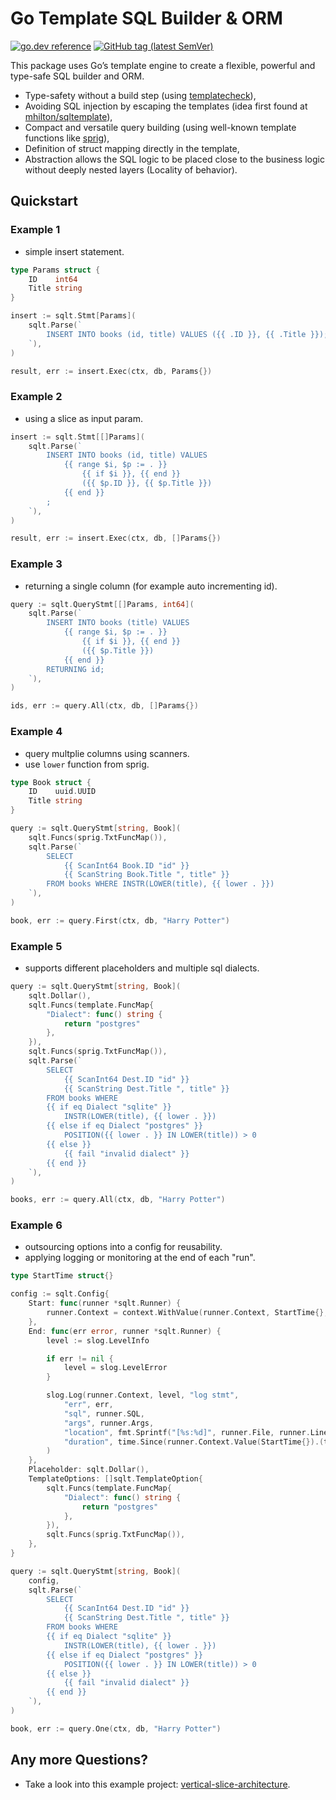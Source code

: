 # Go Template SQL Builder & ORM

[![go.dev reference](https://img.shields.io/badge/go.dev-reference-007d9c?logo=go&logoColor=white)](https://pkg.go.dev/github.com/wroge/sqlt)
[![GitHub tag (latest SemVer)](https://img.shields.io/github/tag/wroge/sqlt.svg?style=social)](https://github.com/wroge/sqlt/tags)

This package uses Go’s template engine to create a flexible, powerful and type-safe SQL builder and ORM.

- Type-safety without a build step (using [templatecheck](https://github.com/jba/templatecheck)),
- Avoiding SQL injection by escaping the templates (idea first found at [mhilton/sqltemplate](https://github.com/mhilton/sqltemplate)),
- Compact and versatile query building (using well-known template functions like [sprig](https://masterminds.github.io/sprig/)),
- Definition of struct mapping directly in the template,
- Abstraction allows the SQL logic to be placed close to the business logic without deeply nested layers (Locality of behavior).

## Quickstart

### Example 1

- simple insert statement.

```go
type Params struct {
	ID    int64
	Title string
}

insert := sqlt.Stmt[Params](
	sqlt.Parse(`
		INSERT INTO books (id, title) VALUES ({{ .ID }}, {{ .Title }});
	`),
)

result, err := insert.Exec(ctx, db, Params{})
```

### Example 2

- using a slice as input param.

```go
insert := sqlt.Stmt[[]Params](
	sqlt.Parse(`
		INSERT INTO books (id, title) VALUES
			{{ range $i, $p := . }} 
				{{ if $i }}, {{ end }}
				({{ $p.ID }}, {{ $p.Title }})
			{{ end }}
		;
	`),
)

result, err := insert.Exec(ctx, db, []Params{})
```

### Example 3

- returning a single column (for example auto incrementing id).

```go
query := sqlt.QueryStmt[[]Params, int64](
	sqlt.Parse(`
		INSERT INTO books (title) VALUES
			{{ range $i, $p := . }} 
				{{ if $i }}, {{ end }}
				({{ $p.Title }})
			{{ end }}
		RETURNING id;
	`),
)

ids, err := query.All(ctx, db, []Params{})
```

### Example 4

- query multplie columns using scanners.
- use ```lower``` function from sprig.

```go
type Book struct {
	ID    uuid.UUID
	Title string
}

query := sqlt.QueryStmt[string, Book](
	sqlt.Funcs(sprig.TxtFuncMap()),
	sqlt.Parse(`
		SELECT
			{{ ScanInt64 Book.ID "id" }}
			{{ ScanString Book.Title ", title" }}
		FROM books WHERE INSTR(LOWER(title), {{ lower . }}) 
	`),
)

book, err := query.First(ctx, db, "Harry Potter")
```

### Example 5

- supports different placeholders and multiple sql dialects.

```go
query := sqlt.QueryStmt[string, Book](
	sqlt.Dollar(),
	sqlt.Funcs(template.FuncMap{
		"Dialect": func() string {
			return "postgres"
		},
	}),
	sqlt.Funcs(sprig.TxtFuncMap()),
	sqlt.Parse(`
		SELECT
			{{ ScanInt64 Dest.ID "id" }}
			{{ ScanString Dest.Title ", title" }}
		FROM books WHERE
		{{ if eq Dialect "sqlite" }}
			INSTR(LOWER(title), {{ lower . }})
		{{ else if eq Dialect "postgres" }}
			POSITION({{ lower . }} IN LOWER(title)) > 0
		{{ else }}
			{{ fail "invalid dialect" }}
		{{ end }}
	`),
)

books, err := query.All(ctx, db, "Harry Potter")
```

### Example 6

- outsourcing options into a config for reusability.
- applying logging or monitoring at the end of each "run".

```go
type StartTime struct{}

config := sqlt.Config{
	Start: func(runner *sqlt.Runner) {
		runner.Context = context.WithValue(runner.Context, StartTime{}, time.Now())
	},
	End: func(err error, runner *sqlt.Runner) {
		level := slog.LevelInfo

		if err != nil {
			level = slog.LevelError
		}

		slog.Log(runner.Context, level, "log stmt",
			"err", err,
			"sql", runner.SQL,
			"args", runner.Args,
			"location", fmt.Sprintf("[%s:%d]", runner.File, runner.Line),
			"duration", time.Since(runner.Context.Value(StartTime{}).(time.Time)),
		)
	},
	Placeholder: sqlt.Dollar(),
	TemplateOptions: []sqlt.TemplateOption{
		sqlt.Funcs(template.FuncMap{
			"Dialect": func() string {
				return "postgres"
			},
		}),
		sqlt.Funcs(sprig.TxtFuncMap()),
	},
}

query := sqlt.QueryStmt[string, Book](
	config,
	sqlt.Parse(`
		SELECT
			{{ ScanInt64 Dest.ID "id" }}
			{{ ScanString Dest.Title ", title" }}
		FROM books WHERE
		{{ if eq Dialect "sqlite" }}
			INSTR(LOWER(title), {{ lower . }})
		{{ else if eq Dialect "postgres" }}
			POSITION({{ lower . }} IN LOWER(title)) > 0
		{{ else }}
			{{ fail "invalid dialect" }}
		{{ end }}
	`),
)

book, err := query.One(ctx, db, "Harry Potter")
```

## Any more Questions?

- Take a look into this example project: [vertical-slice-architecture](https://github.com/wroge/vertical-slice-architecture).
